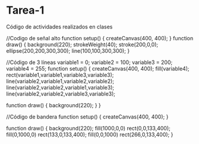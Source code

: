 # Tarea-1
Código de actividades realizados en clases


//Codigo de señal alto
function setup() {
  createCanvas(400, 400);
}
function draw() {
	background(220);
	strokeWeight(40);
	stroke(200,0,0);
	ellipse(200,200,300,300);
	line(100,100,300,300);
}

//Código de 3 líneas
variable1 = 0;
variable2 = 100;
variable3 = 200;
variable4 = 255;
function setup() {
  createCanvas(400, 400);
fill(variable4);
rect(variable1,variable1,variable3,variable3);
line(variable2,variable1,variable2,variable2);
line(variable2,variable2,variable1,variable3);
line(variable2,variable2,variable3,variable3);

function draw() {
  background(220);
}
}

//Código de bandera
function setup() {
  createCanvas(400, 400);
}

function draw() {
  background(220);
	fill(1000,0,0)
	rect(0,0,133,400);
	fill(0,1000,0)
	rect(133,0,133,400);
	fill(0,0,1000)
	rect(266,0,133,400);
}
